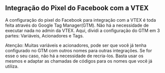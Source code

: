 Integração do Pixel do Facebook com a VTEX
------------------------------------------

A configuração do pixel do Facebook para integração com a VTEX é toda feita através do Google Tag Manager(GTM).
Não há a necessidade de executar nada no admin da VTEX.
Aqui, dividi a configuração do GTM em 3 partes: Variáveis, Acionadores e Tags.

Atenção: Muitas variáveis e acionadores, pode ser que você já tenha configurado no GTM com outros nomes para outras integrações. Se for esse o seu caso, não há a necessidade de recria-los. Basta usar os mesmos e adaptar as chamadas de códigos para os nomes que você já utiliza.
